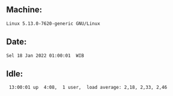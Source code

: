 ## Machine:
```
Linux 5.13.0-7620-generic GNU/Linux
```
## Date:
```
Sel 18 Jan 2022 01:00:01  WIB
```
## Idle:
```
 13:00:01 up  4:08,  1 user,  load average: 2,18, 2,33, 2,46
```
